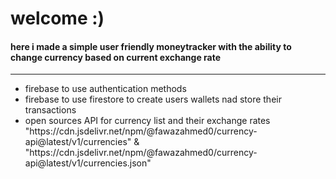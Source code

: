 <h1>welcome :)</h1>
<h4>here i made a simple user friendly moneytracker with the ability to change currency based on current exchange rate</h4>
<hr>
<ul>
<li>firebase to use authentication methods</li>
<li>firebase to use firestore to create users wallets nad store their transactions</li>
<li>open sources API for currency list and their exchange rates "https://cdn.jsdelivr.net/npm/@fawazahmed0/currency-api@latest/v1/currencies" & "https://cdn.jsdelivr.net/npm/@fawazahmed0/currency-api@latest/v1/currencies.json"</li>
</ul>
